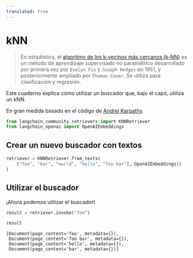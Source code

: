 ```yaml
---
translated: true
---
```


# kNN

>En estadística, el [algoritmo de los k-vecinos más cercanos (k-NN)](https://en.wikipedia.org/wiki/K-nearest_neighbors_algorithm) es un método de aprendizaje supervisado no paramétrico desarrollado por primera vez por `Evelyn Fix` y `Joseph Hodges` en 1951, y posteriormente ampliado por `Thomas Cover`. Se utiliza para clasificación y regresión.

Este cuaderno explica cómo utilizar un buscador que, bajo el capó, utiliza un kNN.

En gran medida basado en el código de [Andrej Karpathy](https://github.com/karpathy/randomfun/blob/master/knn_vs_svm.html).

```python
from langchain_community.retrievers import KNNRetriever
from langchain_openai import OpenAIEmbeddings
```

## Crear un nuevo buscador con textos

```python
retriever = KNNRetriever.from_texts(
    ["foo", "bar", "world", "hello", "foo bar"], OpenAIEmbeddings()
)
```

## Utilizar el buscador

¡Ahora podemos utilizar el buscador!

```python
result = retriever.invoke("foo")
```

```python
result
```

```output
[Document(page_content='foo', metadata={}),
 Document(page_content='foo bar', metadata={}),
 Document(page_content='hello', metadata={}),
 Document(page_content='bar', metadata={})]
```
